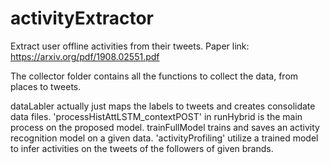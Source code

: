 # activityExtractor
Extract user offline activities from their tweets.
Paper link: https://arxiv.org/pdf/1908.02551.pdf

The collector folder contains all the functions to collect the data, from places to tweets.

dataLabler actually just maps the labels to tweets and creates consolidate data files.
'processHistAttLSTM_contextPOST' in runHybrid is the main process on the proposed model.
trainFullModel trains and saves an activity recognition model on a given data.
'activityProfiling' utilize a trained model to infer activities on the tweets of the followers of given brands.
